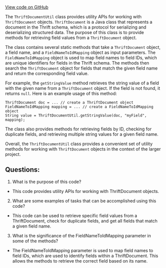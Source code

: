 [View code on GitHub](https://github.com/misbahsy/the-algorithm/src/java/com/twitter/search/common/schema/base/ThriftDocumentUtil.java)

The `ThriftDocumentUtil` class provides utility APIs for working with `ThriftDocument` objects. `ThriftDocument` is a Java class that represents a document in the Thrift schema, which is a protocol for serializing and deserializing structured data. The purpose of this class is to provide methods for retrieving field values from a `ThriftDocument` object.

The class contains several static methods that take a `ThriftDocument` object, a field name, and a `FieldNameToIdMapping` object as input parameters. The `FieldNameToIdMapping` object is used to map field names to field IDs, which are unique identifiers for fields in the Thrift schema. The methods then search the `ThriftDocument` object for fields that match the given field name and return the corresponding field value.

For example, the `getStringValue` method retrieves the string value of a field with the given name from a `ThriftDocument` object. If the field is not found, it returns `null`. Here is an example usage of this method:

```
ThriftDocument doc = ... // create a ThriftDocument object
FieldNameToIdMapping mapping = ... // create a FieldNameToIdMapping object
String value = ThriftDocumentUtil.getStringValue(doc, "myField", mapping);
```

The class also provides methods for retrieving fields by ID, checking for duplicate fields, and retrieving multiple string values for a given field name.

Overall, the `ThriftDocumentUtil` class provides a convenient set of utility methods for working with `ThriftDocument` objects in the context of the larger project.
## Questions: 
 1. What is the purpose of this code?
- This code provides utility APIs for working with ThriftDocument objects.

2. What are some examples of tasks that can be accomplished using this code?
- This code can be used to retrieve specific field values from a ThriftDocument, check for duplicate fields, and get all fields that match a given field name.

3. What is the significance of the FieldNameToIdMapping parameter in some of the methods?
- The FieldNameToIdMapping parameter is used to map field names to field IDs, which are used to identify fields within a ThriftDocument. This allows the methods to retrieve the correct field based on its name.